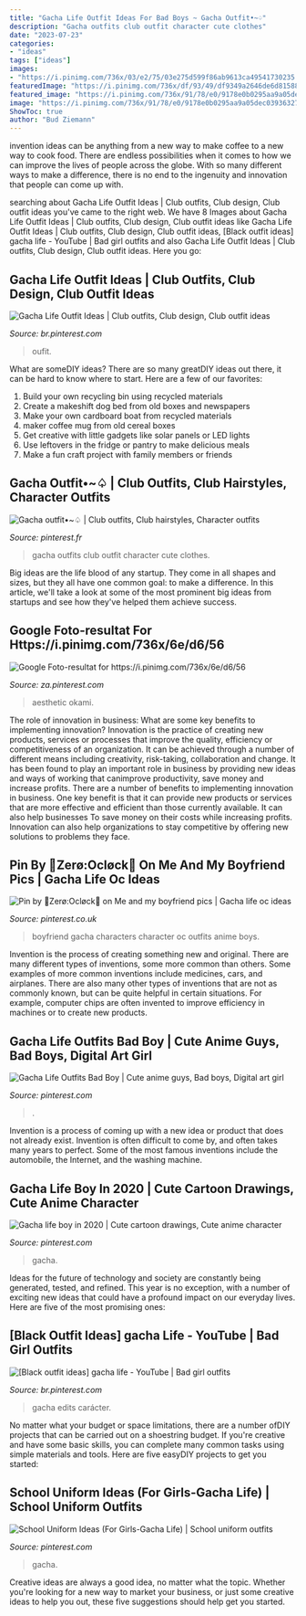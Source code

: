 ```yaml
---
title: "Gacha Life Outfit Ideas For Bad Boys ~ Gacha Outfit•~♤"
description: "Gacha outfits club outfit character cute clothes"
date: "2023-07-23"
categories:
- "ideas"
tags: ["ideas"]
images:
- "https://i.pinimg.com/736x/03/e2/75/03e275d599f86ab9613ca49541730235.jpg"
featuredImage: "https://i.pinimg.com/736x/df/93/49/df9349a2646de6d81588c7dd2b7480a9.jpg"
featured_image: "https://i.pinimg.com/736x/91/78/e0/9178e0b0295aa9a05dec03936327ec04.jpg"
image: "https://i.pinimg.com/736x/91/78/e0/9178e0b0295aa9a05dec03936327ec04.jpg"
ShowToc: true
author: "Bud Ziemann"
---
```



invention ideas can be anything from a new way to make coffee to a new way to cook food. There are endless possibilities when it comes to how we can improve the lives of people across the globe. With so many different ways to make a difference, there is no end to the ingenuity and innovation that people can come up with.

	

		
searching about Gacha Life Outfit Ideas | Club outfits, Club design, Club outfit ideas you've came to the right web. We have 8 Images about Gacha Life Outfit Ideas | Club outfits, Club design, Club outfit ideas like Gacha Life Outfit Ideas | Club outfits, Club design, Club outfit ideas, [Black outfit ideas] gacha life - YouTube | Bad girl outfits and also Gacha Life Outfit Ideas | Club outfits, Club design, Club outfit ideas. Here you go:
		
    
## Gacha Life Outfit Ideas | Club Outfits, Club Design, Club Outfit Ideas

<img loading=lazy src="https://i.pinimg.com/originals/73/08/14/730814db250b250d16ebc9e2547f19f8.jpg" onerror="this.onerror=null;this.src='https://tse4.mm.bing.net/th?id=OIP.tO1cYCrIGtOpT5Z6VHt2oQHaNK&amp;pid=15.1';" alt="Gacha Life Outfit Ideas | Club outfits, Club design, Club outfit ideas">

_Source: br.pinterest.com_

>oufit. 

	

What are someDIY ideas?
There are so many greatDIY ideas out there, it can be hard to know where to start. Here are a few of our favorites: 
1. Build your own recycling bin using recycled materials 
2. Create a makeshift dog bed from old boxes and newspapers 
3. Make your own cardboard boat from recycled materials 
4. maker coffee mug from old cereal boxes 
5. Get creative with little gadgets like solar panels or LED lights 
6. Use leftovers in the fridge or pantry to make delicious meals 
7. Make a fun craft project with family members or friends 

    
## Gacha Outfit•~♤ | Club Outfits, Club Hairstyles, Character Outfits

<img loading=lazy src="https://i.pinimg.com/736x/91/78/e0/9178e0b0295aa9a05dec03936327ec04.jpg" onerror="this.onerror=null;this.src='https://tse3.mm.bing.net/th?id=OIP.jlbjGfWp7TTKCm19VoqlVQHaHa&amp;pid=15.1';" alt="Gacha outfit•~♤ | Club outfits, Club hairstyles, Character outfits">

_Source: pinterest.fr_

>gacha outfits club outfit character cute clothes. 

	

Big ideas are the life blood of any startup. They come in all shapes and sizes, but they all have one common goal: to make a difference. In this article, we'll take a look at some of the most prominent big ideas from startups and see how they've helped them achieve success.

    
## Google Foto-resultat For Https://i.pinimg.com/736x/6e/d6/56

<img loading=lazy src="https://i.pinimg.com/736x/4e/be/31/4ebe3190487badcd8cae1cf345fd0967.jpg" onerror="this.onerror=null;this.src='https://tse3.mm.bing.net/th?id=OIP.oHLu7tyKtpkOQ6rjTxBu2AHaHU&amp;pid=15.1';" alt="Google Foto-resultat for https://i.pinimg.com/736x/6e/d6/56">

_Source: za.pinterest.com_

>aesthetic okami. 

	

The role of innovation in business: What are some key benefits to implementing innovation?
Innovation is the practice of creating new products, services or processes that improve the quality, efficiency or competitiveness of an organization. It can be achieved through a number of different means including creativity, risk-taking, collaboration and change. It has been found to play an important role in business by providing new ideas and ways of working that canimprove productivity, save money and increase profits.
There are a number of benefits to implementing innovation in business. One key benefit is that it can provide new products or services that are more effective and efficient than those currently available. It can also help businesses To save money on their costs while increasing profits. Innovation can also help organizations to stay competitive by offering new solutions to problems they face.

    
## Pin By 🤍Zerø:Ocløck🖤 On Me And My Boyfriend Pics | Gacha Life Oc Ideas

<img loading=lazy src="https://i.pinimg.com/736x/03/e2/75/03e275d599f86ab9613ca49541730235.jpg" onerror="this.onerror=null;this.src='https://tse2.mm.bing.net/th?id=OIP.ql6DKBQgZ_84l2WAwHSANwHaII&amp;pid=15.1';" alt="Pin by 🤍Zerø:Ocløck🖤 on Me and my boyfriend pics | Gacha life oc ideas">

_Source: pinterest.co.uk_

>boyfriend gacha characters character oc outfits anime boys. 

	

Invention is the process of creating something new and original. There are many different types of inventions, some more common than others. Some examples of more common inventions include medicines, cars, and airplanes. There are also many other types of inventions that are not as commonly known, but can be quite helpful in certain situations. For example, computer chips are often invented to improve efficiency in machines or to create new products.

    
## Gacha Life Outfits Bad Boy | Cute Anime Guys, Bad Boys, Digital Art Girl

<img loading=lazy src="https://i.pinimg.com/originals/96/56/ec/9656ecf21126ffc34c1bcbe5cae12931.jpg" onerror="this.onerror=null;this.src='https://tse1.mm.bing.net/th?id=OIP.-zVEr92Jjtwxp4KrhPoH8AHaMn&amp;pid=15.1';" alt="Gacha Life Outfits Bad Boy | Cute anime guys, Bad boys, Digital art girl">

_Source: pinterest.com_

>. 

	

Invention is a process of coming up with a new idea or product that does not already exist. Invention is often difficult to come by, and often takes many years to perfect. Some of the most famous inventions include the automobile, the Internet, and the washing machine.

    
## Gacha Life Boy In 2020 | Cute Cartoon Drawings, Cute Anime Character

<img loading=lazy src="https://i.pinimg.com/736x/e0/c1/6a/e0c16a109127484b992fb086db4c5245.jpg" onerror="this.onerror=null;this.src='https://tse4.mm.bing.net/th?id=OIP.zm7IbOUFYLF5e-Bjic5pvAHaMP&amp;pid=15.1';" alt="Gacha life boy in 2020 | Cute cartoon drawings, Cute anime character">

_Source: pinterest.com_

>gacha. 

	

Ideas for the future of technology and society are constantly being generated, tested, and refined. This year is no exception, with a number of exciting new ideas that could have a profound impact on our everyday lives. Here are five of the most promising ones:

    
## [Black Outfit Ideas] gacha Life - YouTube | Bad Girl Outfits

<img loading=lazy src="https://i.pinimg.com/736x/a8/4f/72/a84f72011b07d90248c1f3b97fa59c0c.jpg" onerror="this.onerror=null;this.src='https://tse4.mm.bing.net/th?id=OIP.tXSAkVGlCLROhfEj4-N1GgHaFj&amp;pid=15.1';" alt="[Black outfit ideas] gacha life - YouTube | Bad girl outfits">

_Source: br.pinterest.com_

>gacha edits carácter. 

	

No matter what your budget or space limitations, there are a number ofDIY projects that can be carried out on a shoestring budget. If you're creative and have some basic skills, you can complete many common tasks using simple materials and tools. Here are five easyDIY projects to get you started: 

    
## School Uniform Ideas (For Girls-Gacha Life) | School Uniform Outfits

<img loading=lazy src="https://i.pinimg.com/736x/df/93/49/df9349a2646de6d81588c7dd2b7480a9.jpg" onerror="this.onerror=null;this.src='https://tse2.mm.bing.net/th?id=OIP._XdVGn_5KgVdf3ziUJqnfgHaEK&amp;pid=15.1';" alt="School Uniform Ideas (For Girls-Gacha Life) | School uniform outfits">

_Source: pinterest.com_

>gacha. 

	

Creative ideas are always a good idea, no matter what the topic. Whether you're looking for a new way to market your business, or just some creative ideas to help you out, these five suggestions should help get you started.

